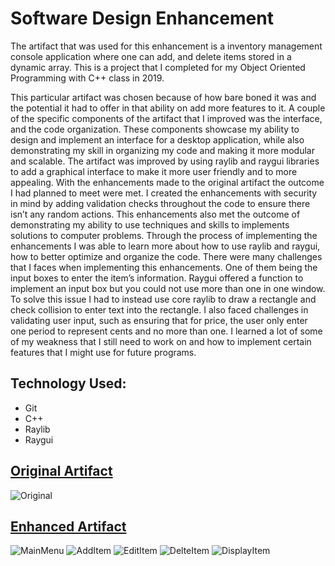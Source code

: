 

# Software Design Enhancement

The artifact that was used for this enhancement is a inventory management console application where one can add, and delete items stored in a dynamic array. This is a project that I completed for my Object Oriented Programming with C++ class in 2019. 	

This particular artifact was chosen because of how bare boned it was and the potential it had to offer in that ability on add more features to it. A couple of the specific components of the artifact that I improved was the interface, and the code organization. These components showcase my ability to design and implement an interface for a desktop application, while also demonstrating my skill in organizing my code and making it more modular and scalable. The artifact was improved by using raylib and raygui libraries to add a graphical interface to make it more user friendly and to more appealing. 
With the enhancements made to the original artifact the outcome I had planned to meet were met. I created the enhancements with security in mind by adding validation checks throughout the code to ensure there isn’t any random actions. This enhancements also met the outcome of demonstrating my ability to use techniques and skills to implements solutions to computer problems. 
Through the process of implementing the enhancements I was able to learn more about how to use raylib and raygui, how to better optimize and organize the code. There were many challenges that I faces when implementing this enhancements. One of them being the input boxes to enter the item’s information. Raygui offered a function to implement an input box but you could not use more than one in one window. To solve this issue I had to instead use core raylib to draw a rectangle and check collision to enter text into the rectangle. I also faced challenges in validating user input, such as ensuring that for price, the user only enter one period to represent cents and no more than one. I learned a lot of some of my weakness that I still need to work on and how to implement certain features that I might use for future programs.

## Technology Used:
- Git
- C++
- Raylib
- Raygui

## [Original Artifact](https://github.com/BlueOrange579/BlueOrange579.github.io/blob/main/OriginalArtifact/InvInq.cpp)


![Original](/assets/original.png)

## [Enhanced Artifact](https://github.com/BlueOrange579/BlueOrange579.github.io/tree/main/SoftwareDesign)



![MainMenu](/assets/mainMenu.png)
![AddItem](/assets/addItem.png)
![EditItem](/assets/editItem.png)
![DelteItem](/assets/deleteItem.png)
![DisplayItem](/assets/displayItems.png)
